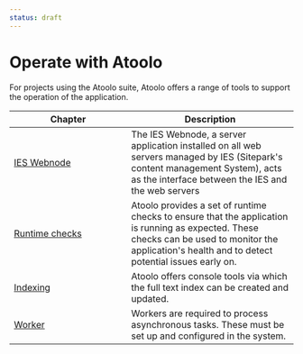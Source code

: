 ```yaml
---
status: draft
---
```


# Operate with Atoolo

For projects using the Atoolo suite, Atoolo offers a range of tools to support the operation of the application.

| <div style="width:12em">Chapter</div> | Description                                                                                                                                                                                          |
| ------------------------------------- | ---------------------------------------------------------------------------------------------------------------------------------------------------------------------------------------------------- |
| [IES Webnode](ies-webnode.md)         | The IES Webnode, a server application installed on all web servers managed by IES (Sitepark's content management System), acts as the interface between the IES and the web servers                  |
| [Runtime checks](runtime-checks.md)   | Atoolo provides a set of runtime checks to ensure that the application is running as expected. These checks can be used to monitor the application's health and to detect potential issues early on. |
| [Indexing](indexing.md)               | Atoolo offers console tools via which the full text index can be created and updated.                                                                                                                |
| [Worker](worker.md)                   | Workers are required to process asynchronous tasks. These must be set up and configured in the system.                                                                                               |
